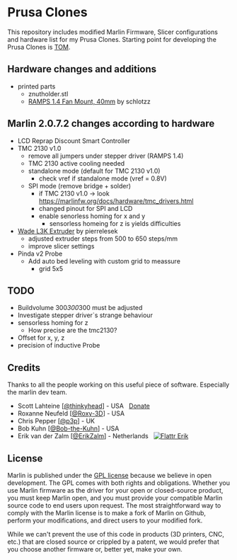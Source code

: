 # Prusa Clones
This repository includes modified Marlin Firmware, Slicer configurations and hardware list for my Prusa Clones.
Starting point for developing the Prusa Clones is [TOM](https://toms3d.org/2017/02/23/building-cheapest-possible-prusa-i3-mk2/).

## Hardware changes and additions
* printed parts
    * znutholder.stl
    * [RAMPS 1.4 Fan Mount, 40mm](https://www.thingiverse.com/thing:145946/files) by schlotzz

## Marlin 2.0.7.2 changes according to hardware
* LCD Reprap Discount Smart Controller
* TMC 2130 v1.0
    * remove all jumpers under stepper driver (RAMPS 1.4)
    * TMC 2130 active cooling needed
    * standalone mode (default for TMC 2130 v1.0)
        * check vref if standalone mode (vref = 0.8V)
    * SPI mode (remove bridge + solder)
        * if TMC 2130 v1.0 -> look https://marlinfw.org/docs/hardware/tmc_drivers.html
        * changed pinout for SPI and LCD
        * enable senorless homing for x and y
            * sensorless homeing for z is yields difficulties
* [Wade L3K Extruder](https://www.thingiverse.com/thing:512338) by pierrelesek
    * adjusted extruder steps from 500 to 650 steps/mm
    * improve slicer settings
* Pinda v2 Probe
    * Add auto bed leveling with custom grid to meassure
        * grid 5x5
        

## TODO
* Buildvolume 300*300*300 must be adjusted
* Investigate stepper driver`s strange behaviour
* sensorless homing for z
    * How precise are the tmc2130?
* Offset for x, y, z
* precision of inductive Probe

## Credits
Thanks to all the people working on this useful piece of software. Especially the marlin dev team.

 - Scott Lahteine [[@thinkyhead](https://github.com/thinkyhead)] - USA &nbsp; [Donate](http://www.thinkyhead.com/donate-to-marlin)
 - Roxanne Neufeld [[@Roxy-3D](https://github.com/Roxy-3D)] - USA
 - Chris Pepper [[@p3p](https://github.com/p3p)] - UK
 - Bob Kuhn [[@Bob-the-Kuhn](https://github.com/Bob-the-Kuhn)] - USA
 - Erik van der Zalm [[@ErikZalm](https://github.com/ErikZalm)] - Netherlands &nbsp; [![Flattr Erik](https://api.flattr.com/button/flattr-badge-large.png)](https://flattr.com/submit/auto?user_id=ErikZalm&url=https://github.com/MarlinFirmware/Marlin&title=Marlin&language=&tags=github&category=software)

## License
Marlin is published under the [GPL license](/LICENSE) because we believe in open development. The GPL comes with both rights and obligations. Whether you use Marlin firmware as the driver for your open or closed-source product, you must keep Marlin open, and you must provide your compatible Marlin source code to end users upon request. The most straightforward way to comply with the Marlin license is to make a fork of Marlin on Github, perform your modifications, and direct users to your modified fork.

While we can't prevent the use of this code in products (3D printers, CNC, etc.) that are closed source or crippled by a patent, we would prefer that you choose another firmware or, better yet, make your own.
